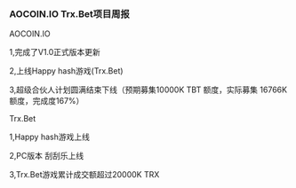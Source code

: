 ### AOCOIN.IO Trx.Bet项目周报

AOCOIN.IO

1,完成了V1.0正式版本更新

2,上线Happy hash游戏(Trx.Bet)

3,超级合伙人计划圆满结束下线（预期募集10000K TBT 额度，实际募集 16766K额度，完成度167%）

Trx.Bet

1,Happy hash游戏上线

2,PC版本 刮刮乐上线

3,Trx.Bet游戏累计成交额超过20000K TRX

